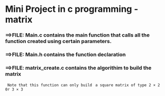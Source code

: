 # Mini Project in c programming - matrix

### ==>FILE: Main.c contains the main function that calls all the function created using certain parameters.

### ==>FILE: Main.h contains the function declaration
### ==>FILE: matrix_create.c contains the algorithim to build the matrix
` Note that this function can only build`
` a square matrix of type 2 × 2 0r 3 × 3`
